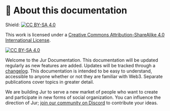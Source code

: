 # 🌿 About this documentation

Shield: [![CC BY-SA 4.0][cc-by-sa-shield]][cc-by-sa]

This work is licensed under a
[Creative Commons Attribution-ShareAlike 4.0 International License][cc-by-sa].

[![CC BY-SA 4.0][cc-by-sa-image]][cc-by-sa]

[cc-by-sa]: http://creativecommons.org/licenses/by-sa/4.0/
[cc-by-sa-image]: https://licensebuttons.net/l/by-sa/4.0/88x31.png
[cc-by-sa-shield]: https://img.shields.io/badge/License-CC%20BY--SA%204.0-lightgrey.svg

Welcome to the Jur Documentation. This documentation will be updated regularly as new features are added. Updates will be tracked through a [changelog](../CHANGELOG.md). This documentation is intended to be easy to understand, accessible to anyone whether or not they are familiar with Web3. Separate publications cover topics in greater detail.

We are building Jur to serve a new market of people who want to create and participate in new forms of social organization. You can influence the direction of Jur; [join our community on Discord](https://go.jur.io/doc2discord) to contribute your ideas.

